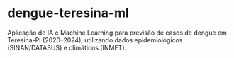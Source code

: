 # dengue-teresina-ml
Aplicação de IA e Machine Learning para previsão de casos de dengue em Teresina-PI (2020–2024), utilizando dados epidemiológicos (SINAN/DATASUS) e climáticos (INMET).
